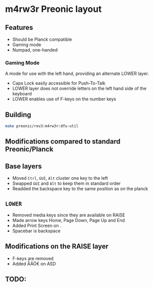 # m4rw3r Preonic layout

## Features

 * Should be Planck compatible
 * Gaming mode
 * Numpad, one-handed

### Gaming Mode

A mode for use with the left hand, providing an alternate LOWER layer.

 * Caps Lock easily accessible for Push-To-Talk
 * LOWER layer does not override letters on the left hand side of the keyboard
 * LOWER enables use of F-keys on the number keys

## Building

```sh
make preonic/rev3:m4rw3r:dfu-util
```

## Modifications compared to standard Preonic/Planck

## Base layers

 * Moved `Ctrl`, `GUI`, `Alt` cluster one key to the left
 * Swapped `GUI` and `Alt` to keep them in standard order
 * Readded the backspace key to the same position as on the planck

## `LOWER`

 * Removed media keys since they are available on RAISE
 * Made arrow keys Home, Page Down, Page Up and End
 * Added Print Screen on .
 * Spacebar is backspace

## Modifications on the RAISE layer

 * F-keys are removed
 * Added ÅÄÖ€ on ASD

## TODO: